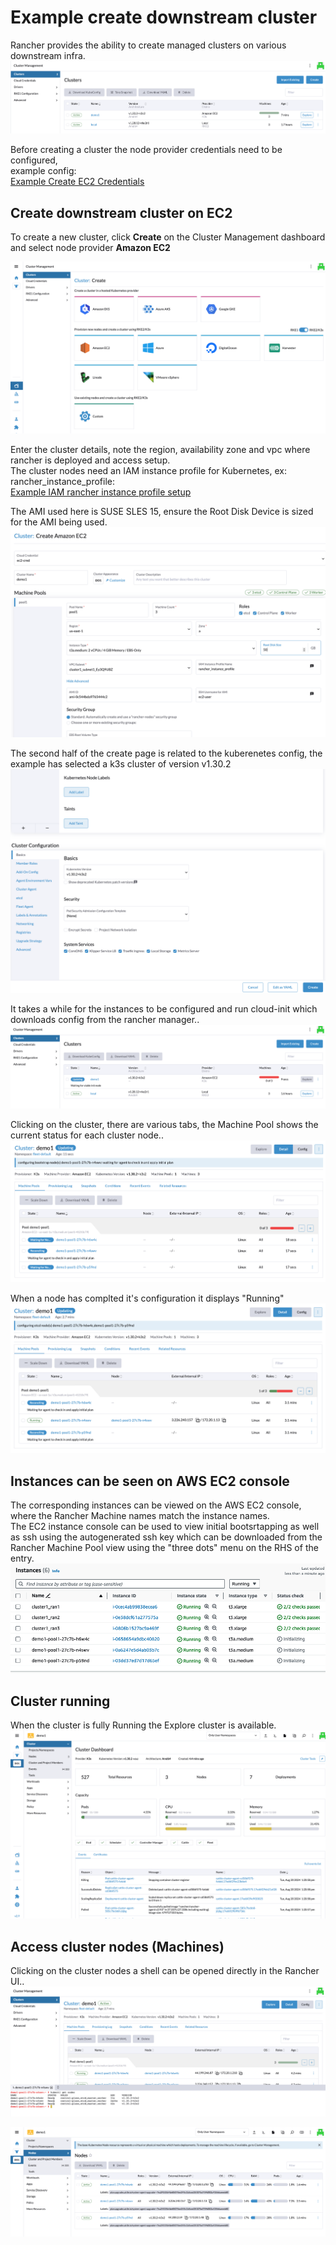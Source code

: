 # Example create downstream cluster

Rancher provides the ability to create managed clusters on various downstream infra.  
![cluster-management-home](../assets/cluster-management-home.png)


Before creating a cluster the node provider credentials need to be configured,  
example config:  
[Example Create EC2 Credentials](./create-cloud-credentals.md)  

## Create downstream cluster on EC2

To create a new cluster, click **Create** on the Cluster Management dashboard and select node provider **Amazon EC2**  

![downstream-cluster-create-1](../assets/downstream-cluster-create-1.png)  

Enter the cluster details, note the region, availability zone and vpc where rancher is deployed and access setup.  
The cluster nodes need an IAM instance profile for Kubernetes, ex: rancher_instance_profile:  
[Example IAM rancher instance profile setup](./downstream-cluster-instance-profile.md)

The AMI used here is SUSE SLES 15, ensure the Root Disk Device is sized for the AMI being used.  
![downstream-cluster-create-2](../assets/downstream-cluster-create-2.png)  

The second half of the create page is related to the kuberenetes config, the example has selected a k3s cluster of version v1.30.2  
![downstream-cluster-create-3](../assets/downstream-cluster-create-3.png)  

It takes a while for the instances to be configured and run cloud-init which downloads config from the rancher manager..  
![downstream-cluster-create-4](../assets/downstream-cluster-create-4.png)  

Clicking on the cluster, there are various tabs, the Machine Pool shows the current status for each cluster node..  
![downstream-cluster-create-5](../assets/downstream-cluster-create-5.png)  

When a node has complted it's configuration it displays "Running"  
![downstream-cluster-create-6](../assets/downstream-cluster-create-6.png)  


## Instances can be seen on AWS EC2 console

The corresponding instances can be viewed on the AWS EC2 console, where the Rancher Machine names match the instance names.  
The EC2 instance console can be used to view initial bootsrtapping as well as ssh using the autogenerated ssh key which can be downloaded from the Rancher Machine Pool view using the "three dots" menu on the RHS of the entry.  
![downstream-cluster-ec2-instances](../assets/downstream-cluster-ec2-instances.png)  


## Cluster running

When the cluster is fully Running the Explore cluster is available.  
![downstream-cluster-running](../assets/downstream-cluster-running.png)  


## Access cluster nodes (Machines)

Clicking on the cluster nodes a shell can be opened directly in the Rancher UI..  
![downstream-cluster-ssh-shell](../assets/downstream-cluster-ssh-shell.png)  

![downstream-cluster-nodes](../assets/downstream-cluster-nodes.png)  

